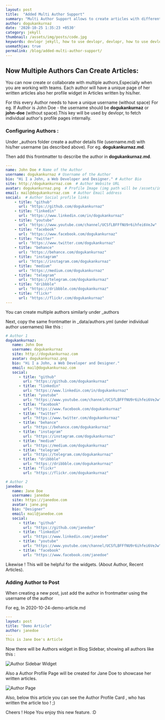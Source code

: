 ```yaml
---
layout: post
title:  "Added Multi Author Support"
summary: "Multi Author Support allows to create articles with different Authors"
author: dogukankurnaz
date: '2020-10-25 1:35:23 +0530'
category: jekyll
thumbnail: /assets/img/posts/code.jpg
keywords: devlopr jekyll, how to use devlopr, devlopr, how to use devlopr-jekyll, devlopr-jekyll tutorial,best jekyll themes, multi author
usemathjax: true
permalink: /blog/added-multi-author-support/
---
```


## Now Multiple Authors Can Create Articles:

You can now create or collaborate with multiple authors,Especially when you are working with teams. Each author will have a unique page of her written articles also her profile widget in Articles written by his/her.

For this every Author needs to have a unique username (without space) For eg. If Author is John Doe - the username should be **dogukankurnaz** or **john-doe** (without space).This key will be used by devlopr, to fetch individual author's profile pages internally.

### Configuring Authors :

Under _authors folder create a author details file (username.md) with his/her username (as described above). For eg. **dogukankurnaz.md**.

Then add this frontmatter to describe the author in **dogukankurnaz.md**.
```yml
---
name: John Doe # Name of the Author
username: dogukankurnaz # Username of the Author
bio: "Hi I a John, a Web Developer and Designer." # Author Bio
site: http://dogukankurnaz.com  # Author Website URL
avatar: dogukankurnaz.png  # Profile Image (img path will be /assets/img/authors/dogukankurnaz.png)
email: mail@dogukankurnaz.com  # Author Email address
social:  # Author Social profile links
    - title: "github"
      url: "https://github.com/dogukankurnaz"
    - title: "linkedin"
      url: "https://www.linkedin.com/in/dogukankurnaz"
    - title: "youtube"
      url: "https://www.youtube.com/channel/UCSfLBFFfNU9r6ihfei6VeJw"
    - title: "facebook"
      url: "https://www.facebook.com/dogukankurnaz"
    - title: "twitter"
      url: "https://www.twitter.com/dogukankurnaz"
    - title: "behance"
      url: "https://behance.com/dogukankurnaz"
    - title: "instagram"
      url: "https://instagram.com/dogukankurnaz"
    - title: "medium"
      url: "https://medium.com/dogukankurnaz"
    - title: "telegram"
      url: "https://telegram.com/dogukankurnaz"
    - title: "dribbble"
      url: "https://dribbble.com/dogukankurnaz"
    - title: "flickr"
      url: "https://flickr.com/dogukankurnaz"
---
```
You can create multiple authors similarly under _authors

Next, copy the same frontmatter in _data/authors.yml (under individual author usernames) like this :

```yml
# Author 1
dogukankurnaz:
   name: John Doe
   username: dogukankurnaz
   site: http://dogukankurnaz.com
   avatar: dogukankurnaz.png
   bio: "Hi I a John, a Web Developer and Designer."
   email: mail@dogukankurnaz.com
   social:
      - title: "github"
        url: "https://github.com/dogukankurnaz"
      - title: "linkedin"
        url: "https://www.linkedin.com/in/dogukankurnaz"
      - title: "youtube"
        url: "https://www.youtube.com/channel/UCSfLBFFfNU9r6ihfei6VeJw"
      - title: "facebook"
        url: "https://www.facebook.com/dogukankurnaz"
      - title: "twitter"
        url: "https://www.twitter.com/dogukankurnaz"
      - title: "behance"
        url: "https://behance.com/dogukankurnaz"
      - title: "instagram"
        url: "https://instagram.com/dogukankurnaz"
      - title: "medium"
        url: "https://medium.com/dogukankurnaz"
      - title: "telegram"
        url: "https://telegram.com/dogukankurnaz"
      - title: "dribbble"
        url: "https://dribbble.com/dogukankurnaz"
      - title: "flickr"
        url: "https://flickr.com/dogukankurnaz"

# Author 2
janedoe:
   name: Jane Doe
   username: janedoe
   site: https://janedoe.com
   avatar: jane.png
   bio: "Designer"
   email: mail@janedoe.com
   social:
      - title: "github"
        url: "https://github.com/janedoe"
      - title: "linkedin"
        url: "https://www.linkedin.com/janedoe"
      - title: "youtube"
        url: "https://www.youtube.com/channel/UCSfLBFFfNU9r6ihfei6VeJw"
      - title: "facebook"
        url: "https://www.facebook.com/janedoe"

```

Likewise ! This will be helpful for the widgets. (About Author, Recent Articles).

### Adding Author to Post

When creating a new post, just add the author in frontmatter using the username of the author

For eg, In 2020-10-24-demo-article.md
```yml
---
layout: post
title: "Demo Article"
author: janedoe
---
This is Jane Doe's Article
```

Now there will be Authors widget in Blog Sidebar, showing all authors like this :

![Author Sidebar Widget](https://res.cloudinary.com/sujaykundu/image/upload/c_scale,fl_progressive,w_400/v1603700133/3_tiuar0.png)

Also a Author Profile Page will be created for Jane Doe to showcase her written articles.

![Author Page](https://res.cloudinary.com/sujaykundu/image/upload/c_scale,fl_progressive,w_400/v1603643237/1_ee3yke.png)

Also, below this article you can see the Author Profile Card , who has written the article too ! ;)

Cheers ! Hope You enjoy this new feature. :D


